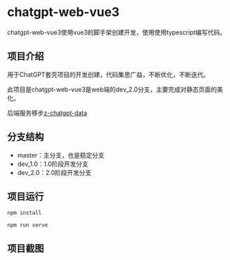 # chatgpt-web-vue3

chatgpt-web-vue3使用vue3的脚手架创建开发，使用使用typescript编写代码。

## 项目介绍
用于ChatGPT套壳项目的开发创建，代码集思广益，不断优化，不断迭代。

此项目是chatgpt-web-vue3是web端的dev_2.0分支，主要完成对静态页面的美化。

后端服务移步[z-chatgpt-data](https://gitee.com/zhangzhongzhen/z-chatgpt-data)

## 分支结构
- master：主分支，也是稳定分支
- dev_1.0：1.0阶段开发分支
- dev_2.0：2.0阶段开发分支


## 项目运行
```
npm install

npm run serve
```
## 项目截图